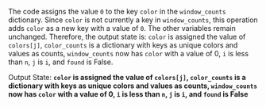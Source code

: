 The code assigns the value `0` to the key `color` in the `window_counts` dictionary. Since `color` is not currently a key in `window_counts`, this operation adds `color` as a new key with a value of `0`. The other variables remain unchanged. Therefore, the output state is: `color` is assigned the value of `colors[j]`, `color_counts` is a dictionary with keys as unique colors and values as counts, `window_counts` now has `color` with a value of 0, `i` is less than `n`, `j` is `i`, and `found` is False.

Output State: **`color` is assigned the value of `colors[j]`, `color_counts` is a dictionary with keys as unique colors and values as counts, `window_counts` now has `color` with a value of 0, `i` is less than `n`, `j` is `i`, and `found` is False**